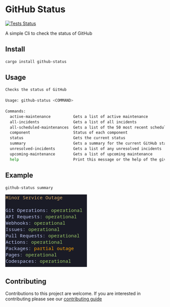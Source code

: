 # GitHub Status

[![Tests Status](https://github.com/sanders41/github-status/actions/workflows/testing.yml/badge.svg?branch=main&event=push)](https://github.com/sanders41/github-status/actions?query=workflow%3ATesting+branch%3Amain+event%3Apush)

A simple Cli to check the status of GitHub

## Install

```sh
cargo install github-status
```

## Usage

```sh
Checks the status of GitHub

Usage: github-status <COMMAND>

Commands:
  active-maintenance          Gets a list of active maintenance
  all-incidents               Gets a list of all incidents
  all-scheduled-maintenances  Gets a list of the 50 most recent scheduled maintenances
  component                   Status of each component
  status                      Gets the current status
  summary                     Gets a summary for the current GitHub status
  unresolved-incidents        Gets a list of any unresolved incidents
  upcoming-maintenance        Gets a list of upcoming maintenance
  help                        Print this message or the help of the given subcommand(s)
```

## Example

```sh
github-status summary
```

![Summary](./assets/summary.png)

## Contributing

Contributions to this project are welcome. If you are interested in contributing please see our [contributing guide](CONTRIBUTING.md)
